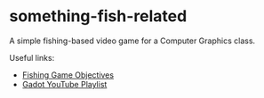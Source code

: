 # something-fish-related
A simple fishing-based video game for a Computer Graphics class.

Useful links:
* [Fishing Game Objectives](https://docs.google.com/document/d/1GWNX8kpU7QNAyr67MSibKHLSwqTztrLdBNraSotVRAE/edit?usp=sharing)
* [Gadot YouTube Playlist](https://youtube.com/playlist?list=PLeTDyv3xmR2AokWqbfgJjtV1Jd8mRqCVY&si=y7CoWrnFlO9A3PbE)
